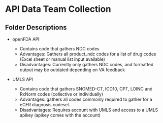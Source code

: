 # API Data Team Collection 

## Folder Descriptions
- openFDA API 
    - Contains code that gathers NDC codes 
    - Advantages: Gathers all product_ndc codes for a list of drug codes (Excel sheet or manual list input available) 
    - Disadvantages: Currently only gathers NDC codes, and formatted output may be outdated depending on VA feedback

- UMLS API
    - Contains code that gathers SNOMED-CT, ICD10, CPT, LOINC and RxNorm codes (collective or individually)
    - Advantages: gathers all codes commonly required to gather for a eCFR diagnosis codeset.
    - Disadvantages: Requires account with UMLS and access to a UMLS apikey (apikey comes with the account)
